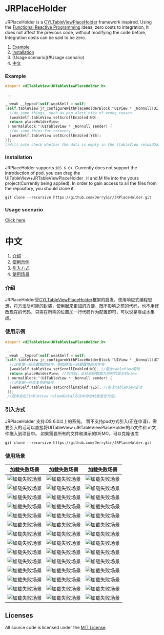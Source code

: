 # JRPlaceHolder
JRPlaceHolder is a [CYLTableViewPlaceHolder](https://github.com/ChenYilong/CYLTableViewPlaceHolder) framework inspired. Using the [Functional Reactive Programming](https://en.wikipedia.org/wiki/Functional_reactive_programming) ideas, zero costs to integration, It does not affect the previous code, without modifying the code before, Integration costs can be said to be zero.

 1. [Example](#Example)
 1. [Installation](#Installation)
 1. [Usage scenario](#Usage scenario)
 1. [中文](#中文)

### Example
```Objective-C
#import <UITableView+JRTableViewPlaceHolder.h>

...

__weak __typeof(self)weakSelf = self;
[self.tableView jr_configureWithPlaceHolderBlock:^UIView * _Nonnull(UITableView * _Nonnull sender) {
  //do some things, such as pop alert view of wrong reason.
  [weakSelf.tableView setScrollEnabled:NO];
  return placeHolderView;
 } normalBlock:^(UITableView * _Nonnull sender) {
  //do some thins for recovery
  [weakSelf.tableView setScrollEnabled:YES];
}];
//Will auto check whether the data is empty in the [tableView reloadData] method.
```

### Installation
JRPlaceHolder supports `iOS 6.0+`.
Currently does not support the introduction of pod, you can drag the UITableView+JRTableViewPlaceHolder .H and.M file into the yours project(Currently being applied).
In order to gain access to all the files from the repository, you should clone it.
```
git clone --recursive https://github.com/JerrySir/JRPlaceHolder.git
```

### Usage scenario
[Click here](#使用场景)

# 中文
 1. [介绍](#介绍)
 1. [使用示例](#使用示例)
 1. [引入方式](#引入方式)
 1. [使用场景](#使用场景)

### 介绍

JRPlaceHolder受[CYLTableViewPlaceHolder](https://github.com/ChenYilong/CYLTableViewPlaceHolder)框架的启发，使用响应式编程思想，将方法尽可能的封装，使用起来更加的方便，既不影响之前的代码，也不用修改现在的代码，只需在所需的位置加一行代码作为配置即可，可以说是零成本集成。

### 使用示例

```Objective-C
#import <UITableView+JRTableViewPlaceHolder.h>

...
__weak __typeof(self)weakSelf = self;
[self.tableView jr_configureWithPlaceHolderBlock:^UIView * _Nonnull(UITableView * _Nonnull sender) {
  //这里做一些空数据的操作，例如弹出一些提醒性的文字等
  [weakSelf.tableView setScrollEnabled:NO]; //禁止tableView滚动
  return placeHolderView; //伪代码，此处返回数据为空时的显示的view
 } normalBlock:^(UITableView * _Nonnull sender) {
  //这里做一些恢复性的操作
  [weakSelf.tableView setScrollEnabled:YES]; //恢复tableView滚动
 }];
 //程序会在[tableView reloadData]方法中自动检查是否为空。
```

### 引入方式

JRPlaceHolder 支持iOS 6.0以上的系统。
暂不支持pod方式引入(正在申请)，需要引入的话可以直接将UITableView+JRTableViewPlaceHolder的.h文件和.m文件拖入到项目中。
如果需要所有的文件和演示的DEMO，可以克隆该库
```
git clone --recursive https://github.com/JerrySir/JRPlaceHolder.git
```

### 使用场景


 加载失败场景 | 加载失败场景 | 加载失败场景
 -------------|------------- | ---------
![加载失败场景](Logo/11.jpeg) | ![加载失败场景](Logo/12.jpeg) | ![加载失败场景](Logo/13.jpeg)
![加载失败场景](Logo/21.jpeg) | ![加载失败场景](Logo/22.jpeg) | ![加载失败场景](Logo/23.jpeg)
![加载失败场景](Logo/31.jpeg) | ![加载失败场景](Logo/32.jpeg) | ![加载失败场景](Logo/33.jpeg)
![加载失败场景](Logo/41.jpeg) | ![加载失败场景](Logo/42.jpeg) | ![加载失败场景](Logo/43.jpeg)
![加载失败场景](Logo/51.jpeg) | ![加载失败场景](Logo/52.jpeg) | ![加载失败场景](Logo/53.jpeg)
![加载失败场景](Logo/61.jpeg) | ![加载失败场景](Logo/62.jpeg) | ![加载失败场景](Logo/63.jpeg)
![加载失败场景](Logo/71.jpeg) | ![加载失败场景](Logo/72.jpeg) | ![加载失败场景](Logo/73.jpeg)
![加载失败场景](Logo/81.jpeg) | ![加载失败场景](Logo/82.jpeg) | ![加载失败场景](Logo/83.jpeg)
![加载失败场景](Logo/91.jpeg) | ![加载失败场景](Logo/92.jpeg) | ![加载失败场景](Logo/93.jpeg)
![加载失败场景](Logo/101.jpeg) | ![加载失败场景](Logo/102.jpeg) | ![加载失败场景](Logo/103.jpeg)
![加载失败场景](Logo/111.jpeg) | ![加载失败场景](Logo/112.jpeg) | ![加载失败场景](Logo/113.jpeg)
![加载失败场景](Logo/121.jpeg) | ![加载失败场景](Logo/122.jpeg) | ![加载失败场景](Logo/123.jpeg)
![加载失败场景](Logo/131.jpeg) | ![加载失败场景](Logo/132.jpeg) | ![加载失败场景](Logo/133.jpeg)
![加载失败场景](Logo/141.jpeg) | ![加载失败场景](Logo/142.jpeg) | ![加载失败场景](Logo/143.jpeg)

## Licenses

All source code is licensed under the [MIT License](https://raw.githubusercontent.com/JerrySir/JRPlaceHolder/master/LICENSE).
